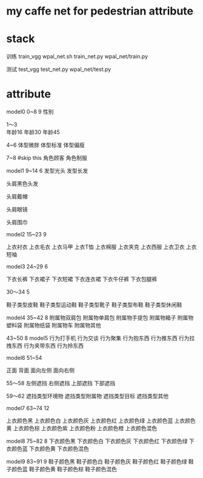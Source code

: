 # my caffe net for pedestrian attribute

# stack

训练
train_vgg   wpal_net.sh train_net.py  wpal_net/train.py

测试
test_vgg  test_net.py  wpal_net/test.py

# attribute

model0 0~8    9
性别

1～3          
年龄16
年龄30
年龄45

4~6
体型微胖
体型标准
体型偏瘦

7~8              #skip this
角色顾客
角色制服

model1 9~14 6
发型光头
发型长发

头肩黑色头发

头肩戴帽

头肩眼镜

头肩围巾

model2 15~23  9

上衣衬衣
上衣毛衣
上衣马甲
上衣T恤
上衣棉服
上衣夹克
上衣西服
上衣卫衣
上衣短袖

model3 24~29  6

下衣长裤
下衣裙子
下衣短裙
下衣连衣裙
下衣牛仔裤
下衣包腿裤

30～34  5

鞋子类型皮鞋
鞋子类型运动鞋
鞋子类型靴子
鞋子类型布鞋
鞋子类型休闲鞋

model4 35~42    8
附属物双肩包
附属物单肩包
附属物手提包
附属物箱子
附属物塑料袋
附属物纸袋
附属物车
附属物其他


43~50       8
model5
行为打手机
行为交谈
行为聚集
行为抱东西
行为推东西
行为拉拽东西
行为夹带东西
行为拎东西

model6
51~54

正面
背面
面向左侧
面向右侧

55～58
左侧遮挡
右侧遮挡
上部遮挡
下部遮挡

59～62
遮挡类型环境物
遮挡类型附属物
遮挡类型目标
遮挡类型其他

model7
63~74         12

上衣颜色黑
上衣颜色白
上衣颜色灰
上衣颜色红
上衣颜色绿
上衣颜色蓝
上衣颜色黄
上衣颜色棕
上衣颜色紫
上衣颜色粉
上衣颜色橙
上衣颜色混色

model8
75~82     8
下衣颜色黑
下衣颜色白
下衣颜色灰
下衣颜色红
下衣颜色绿
下衣颜色蓝
下衣颜色黄
下衣颜色混色

model9
83~91     9
鞋子颜色黑
鞋子颜色白
鞋子颜色灰
鞋子颜色红
鞋子颜色绿
鞋子颜色蓝
鞋子颜色黄
鞋子颜色棕
鞋子颜色混色
